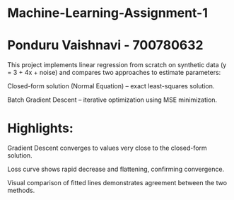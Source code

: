 # Machine-Learning-Assignment-1
# Ponduru Vaishnavi - 700780632

This project implements linear regression from scratch on synthetic data (y = 3 + 4x + noise) and compares two approaches to estimate parameters:

Closed-form solution (Normal Equation) – exact least-squares solution.

Batch Gradient Descent – iterative optimization using MSE minimization.

# Highlights:

Gradient Descent converges to values very close to the closed-form solution.

Loss curve shows rapid decrease and flattening, confirming convergence.

Visual comparison of fitted lines demonstrates agreement between the two methods.
